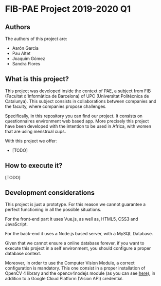 # FIB-PAE Project 2019-2020 Q1

## Authors
The authors of this project are:

* Aarón Garcia
* Pau Altet
* Joaquim Gómez
* Sandra Flores

## What is this project?

This project was developed inside the context of PAE, a subject from FIB (Facultat d'Informàtica de Barcelona) of UPC (Universitat Politècnica de Catalunya). This subject consists in collaborations between companies and the faculty, where companies propose challenges.

Specifically, in this repository you can find our project. It consists on questionnaires environment web based app. More precisely this project have been developed with the intention to be used in Africa, with women that are using menstrual cups.

With this project we offer:

* [TODO]

## How to execute it?

[TODO]


## Development considerations

This project is just a prototype. For this reason we cannot guarantee a perfect functioning in all the possible situations.

For the front-end part it uses Vue.js, as well as, HTML5, CSS3 and JavaScript.

For the back-end it uses a Node.js based server, with a MySQL Database.

Given that we cannot ensure a online database forever, if you want to execute this project in a self environment, you should configure a proper database context.

Moreover, in order to use the Computer Vision Module, a correct configuration is mandatory. 
This one consist in a proper installation of OpenCV 4 library and the opencv4nodejs module (as you can see [here](https://www.npmjs.com/package/opencv4nodejs)), in addition to a Google Cloud Platform (Vision API) credential.



